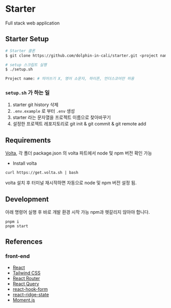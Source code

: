 # Starter

Full stack web application

## Starter Setup

```bash
# Starter 클론
$ git clone https://github.com/dolphin-in-cali/starter.git <project name>

# setup 스크립트 실행
$ ./setup.sh

Project name: # 띄어쓰기 X, 영어 소문자, 하이픈, 언더스코어만 허용

```

### `setup.sh` 가 하는 일

1. starter git history 삭제
2. `.env.example` 로 부터 `.env` 생성
3. starter 라는 문자열을 프로젝트 이름으로 찾아바꾸기
4. 설정한 프로젝트 레포지토리로 git init & git commit & git remote add

## Requirements

[Volta](https://volta.sh/), 각 폴더 package.json 의 volta 파트에서 node 및 npm 버전 확인 가능

- Install volta

```
curl https://get.volta.sh | bash
```

volta 설치 후 터미널 재시작하면 자동으로 node 및 npm 버전 설정 됨.

## Development

아래 명령어 실행 후 바로 개발 환경 시작 가능
npm과 헷갈리지 않아야 합니다.

```
pnpm i
pnpm start
```

## References

### front-end

- [React](https://reactjs.org)
- [Tailwind CSS](https://tailwindcss.com)
- [React Router](https://reactrouter.com)
- [React Query](https://react-query.tanstack.com)
- [react-hook-form](https://react-hook-form.com)
- [react-ridge-state](https://github.com/web-ridge/react-ridge-state)
- [Moment.js](https://momentjs.com)
